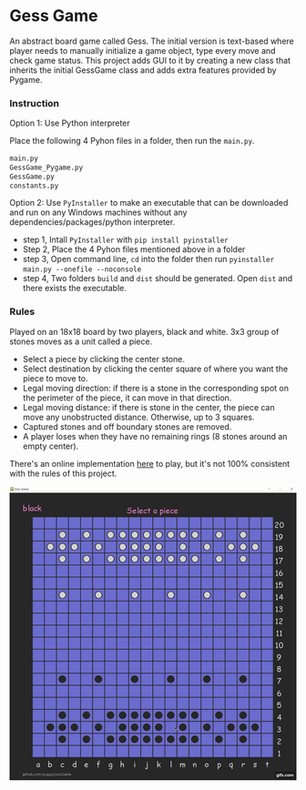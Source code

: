 <!-- Heading -->
# Gess Game

<!-- Links -->


<!-- Inline code block  -->
An abstract board game called Gess. The initial version is text-based where player needs to manually initialize a game object, type every move and check game status. This project adds GUI to it by creating a new class that inherits the initial GessGame class and adds extra features provided by Pygame. 

### Instruction
Option 1: Use Python interpreter

Place the following 4 Pyhon files in a folder, then run the ```main.py```.
``` 
main.py
GessGame_Pygame.py
GessGame.py
constants.py
```

Option 2: Use ```PyInstaller``` to make an executable that can be downloaded and run on any Windows machines without any dependencies/packages/python interpreter.
* step 1, Intall ```PyInstaller``` with ```pip install pyinstaller```
* Step 2, Place the 4 Pyhon files mentioned above in a folder
* step 3, Open command line, ```cd``` into the folder then run  ```pyinstaller main.py --onefile --noconsole```
* step 4, Two folders ```build``` and ```dist``` should be generated. Open ```dist``` and there exists the executable.

### Rules
Played on an 18x18 board by two players, black and white. 3x3 group of stones moves as a unit called a piece.
<!-- Unordered list -->
* Select a piece by clicking the center stone.
* Select destination by clicking the center square of where you want the piece to move to.
* Legal moving direction: if there is a stone in the corresponding spot on the perimeter of the piece, it can move in that direction.
* Legal moving distance: if there is stone in the center, the piece can move any unobstructed distance. Otherwise, up to 3 squares.
* Captured stones and off boundary stones are removed.
* A player loses when they have no remaining rings (8 stones around an empty center).

There's an online implementation [here](https://gess.h3mm3.com/) to play, but it's not 100% consistent with the rules of this project.

<!--  Images -->
![demo](demo.gif)





